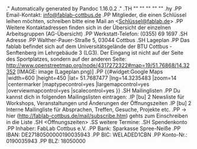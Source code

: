 .\" Automatically generated by Pandoc 1.16.0.2
.\"
.TH "" "" "" "" ""
.hy
.PP
Email\-Kontakt: <info@fablab-cottbus.de>
.PP
Mitglieder, die einen Schlüssel leihen möchten, schreiben bitte eine
Mail an <Schlüssel@fablab.de>
.PP
Weitere Kontaktadressen finden sich in der Übersicht der einzelnen
Arbeitsgruppen (AG-Übersicht)
.PP
Werkstatt\-Telefon: (0355) 69 1697
.SH Adresse
.PP
Walther\-Pauer\-Straße 5, 03044 Cottbus
.SH Lageplan
.PP
Das fablab befindet sich auf dem Universitätsgelände der BTU Cottbus \-
Senftenberg im Lehrgebäude 3 (LG3).
Der Eingang ist nicht auf der Seite des Sportplatzes, sondern auf der
anderen Seite:
<http://www.openstreetmap.org/node/4317272322#map=19/51.76868/14.32352>
[IMAGE: image (Lageplan.png)]
.PP
{{#widget:Google Maps |width=600 |height=450 |lat= 51.7687477
|lng=14.3235483 |zoom=14 |centermarker |maptypecontrol=yes
|largemapcontrol=yes |overviewmapcontrol=yes |scalecontrol=yes }}
.SH Mailinglisten
.PP
Du kannst dich in folgenden Mailingslisten eintragen:
.IP \[bu] 2
Newsliste für Workshops, Veranstaltungen und Änderungen der
Öffnungszeiten
.IP \[bu] 2
Interne Mailingliste für Absprachen, Treffen, Gesuche, Projekte etc.
.PP
\-> hier (http://fablab-cottbus.de/mail/subscribe.htm) gehts zum
Einschreiben in die Liste
.SH <Öffnungszeiten>
.SS weitere Termine:
.SH Spendenkonto
.PP
Inhaber: FabLab Cottbus e.V.
.PP
Bank: Sparkasse Spree\-Neiße
.PP
IBAN: DE27180500000190035943
.PP
BIC: WELADED1CBN
.PP
Konto\-Nr.: 0190035943
.PP
BLZ: 18050000

